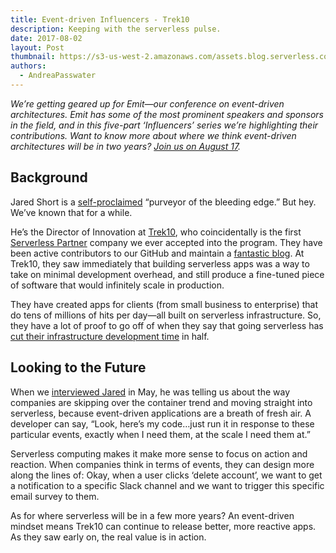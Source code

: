```yaml
---
title: Event-driven Influencers - Trek10
description: Keeping with the serverless pulse.
date: 2017-08-02
layout: Post
thumbnail: https://s3-us-west-2.amazonaws.com/assets.blog.serverless.com/trek10-logo.png
authors:
  - AndreaPasswater
---
```


*We’re getting geared up for Emit—our conference on event-driven architectures. Emit has some of the most prominent speakers and sponsors in the field, and in this five-part ‘Influencers’ series we’re highlighting their contributions. Want to know more about where we think event-driven architectures will be in two years? [Join us on August 17](http://www.emitconference.com).*

## Background

Jared Short is a [self-proclaimed](https://twitter.com/shortjared?lang=en) “purveyor of the bleeding edge.” But hey. We’ve known that for a while.

He’s the Director of Innovation at [Trek10](https://www.trek10.com/), who coincidentally is the first [Serverless Partner](https://serverless.com/partners/) company we ever accepted into the program. They have been active contributors to our GitHub and maintain a [fantastic blog](https://www.trek10.com/blog/). At Trek10, they saw immediately that building serverless apps was a way to take on minimal development overhead, and still produce a fine-tuned piece of software that would infinitely scale in production.

They have created apps for clients (from small business to enterprise) that do tens of millions of hits per day—all built on serverless infrastructure. So, they have a lot of proof to go off of when they say that going serverless has [cut their infrastructure development time](https://serverless.com/learn/graphql-and-serverless/) in half. 

## Looking to the Future

When we [interviewed Jared](https://serverless.com/blog/serverless-air-episode-two/) in May, he was telling us about the way companies are skipping over the container trend and moving straight into serverless, because event-driven applications are a breath of fresh air. A developer can say, “Look, here’s my code…just run it in response to these particular events, exactly when I need them, at the scale I need them at.”

Serverless computing makes it make more sense to focus on action and reaction. When companies think in terms of events, they can design more along the lines of: Okay, when a user clicks ‘delete account’, we want to get a notification to a specific Slack channel and we want to trigger this specific email survey to them. 

As for where serverless will be in a few more years? An event-driven mindset means Trek10 can continue to release better, more reactive apps. As they saw early on, the real value is in action.
